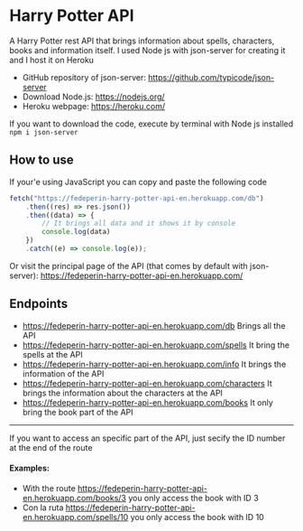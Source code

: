 # Harry Potter API
A Harry Potter rest API that brings information about spells, characters, books and information itself. I used Node js with json-server for creating it and I host it on Heroku <br>

- GitHub repository of json-server: https://github.com/typicode/json-server <br>
- Download Node.js: https://nodejs.org/ <br>
- Heroku webpage: https://heroku.com/ <br>

If you want to download the code, execute by terminal with Node js installed  ``npm i json-server``

## How to use
If your'e using JavaScript you can copy and paste the following code <br>
```javascript
fetch("https://fedeperin-harry-potter-api-en.herokuapp.com/db")
	.then((res) => res.json())
	.then((data) => {
		// It brings all data and it shows it by console
		console.log(data)
	})
	.catch((e) => console.log(e));
```
Or visit the principal page of the API (that comes by default with json-server): https://fedeperin-harry-potter-api-en.herokuapp.com/

## Endpoints
- https://fedeperin-harry-potter-api-en.herokuapp.com/db Brings all the API
- https://fedeperin-harry-potter-api-en.herokuapp.com/spells It bring the spells at the API
- https://fedeperin-harry-potter-api-en.herokuapp.com/info It brings the information of the API
- https://fedeperin-harry-potter-api-en.herokuapp.com/characters It brings the information about the characters at the API
- https://fedeperin-harry-potter-api-en.herokuapp.com/books It only bring the book part of the API <br>
--- 
If you want to access an specific part of the API, just secify the ID number at the end of the route<br>
#### Examples: 
- With the route https://fedeperin-harry-potter-api-en.herokuapp.com/books/3 you only access the book with ID 3<br>
- Con la ruta https://fedeperin-harry-potter-api-en.herokuapp.com/spells/10 you only access the book with ID 10